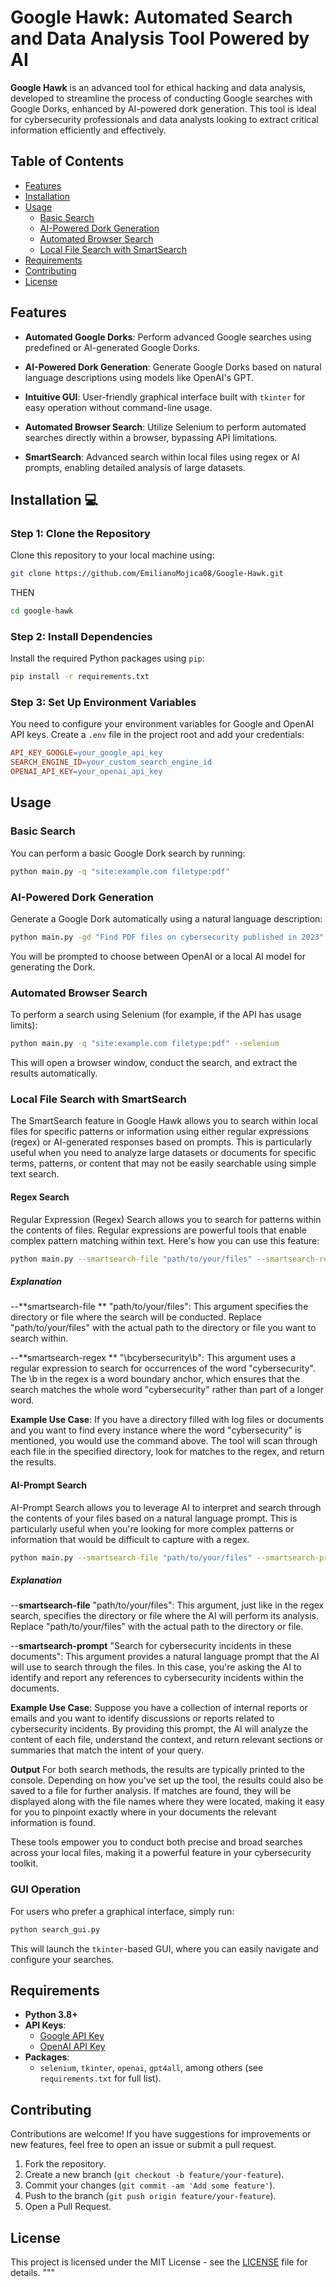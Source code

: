 # Google Hawk: Automated Search and Data Analysis Tool Powered by AI

**Google Hawk** is an advanced tool for ethical hacking and data analysis, developed to streamline the process of conducting Google searches with Google Dorks, enhanced by AI-powered dork generation. This tool is ideal for cybersecurity professionals and data analysts looking to extract critical information efficiently and effectively.


## Table of Contents

- [Features](#features)
- [Installation](#installation)
- [Usage](#usage)
  - [Basic Search](#basic-search)
  - [AI-Powered Dork Generation](#ai-powered-dork-generation)
  - [Automated Browser Search](#automated-browser-search)
  - [Local File Search with SmartSearch](#local-file-search-with-smartsearch)
- [Requirements](#requirements)
- [Contributing](#contributing)
- [License](#license)

## Features

- **Automated Google Dorks**: Perform advanced Google searches using predefined or AI-generated Google Dorks.

- **AI-Powered Dork Generation**: Generate Google Dorks based on natural language descriptions using models like OpenAI's GPT.

- **Intuitive GUI**: User-friendly graphical interface built with `tkinter` for easy operation without command-line usage.

- **Automated Browser Search**: Utilize Selenium to perform automated searches directly within a browser, bypassing API limitations.

- **SmartSearch**: Advanced search within local files using regex or AI prompts, enabling detailed analysis of large datasets.

## Installation 💻

### Step 1: Clone the Repository

Clone this repository to your local machine using:


```bash
git clone https://github.com/EmilianoMojica08/Google-Hawk.git
```

THEN

```bash
cd google-hawk
```



### Step 2: Install Dependencies

Install the required Python packages using `pip`:

```bash
pip install -r requirements.txt
```

### Step 3: Set Up Environment Variables

You need to configure your environment variables for Google and OpenAI API keys. Create a `.env` file in the project root and add your credentials:

```makefile
API_KEY_GOOGLE=your_google_api_key
SEARCH_ENGINE_ID=your_custom_search_engine_id
OPENAI_API_KEY=your_openai_api_key
```

## Usage

### Basic Search

You can perform a basic Google Dork search by running:

```bash
python main.py -q "site:example.com filetype:pdf"
```

### AI-Powered Dork Generation

Generate a Google Dork automatically using a natural language description:

```bash
python main.py -gd "Find PDF files on cybersecurity published in 2023"
```

You will be prompted to choose between OpenAI or a local AI model for generating the Dork.

### Automated Browser Search

To perform a search using Selenium (for example, if the API has usage limits):

```bash
python main.py -q "site:example.com filetype:pdf" --selenium
```

This will open a browser window, conduct the search, and extract the results automatically.

### Local File Search with SmartSearch

The SmartSearch feature in Google Hawk allows you to search within local files for specific patterns or information using either regular expressions (regex) or AI-generated responses based on prompts. This is particularly useful when you need to analyze large datasets or documents for specific terms, patterns, or content that may not be easily searchable using simple text search.

#### Regex Search
Regular Expression (Regex) Search allows you to search for patterns within the contents of files. Regular expressions are powerful tools that enable complex pattern matching within text. Here's how you can use this feature:

```bash
python main.py --smartsearch-file "path/to/your/files" --smartsearch-regex "\\bcybersecurity\\b"
```
##### Explanation


--**smartsearch-file ** "path/to/your/files": This argument specifies the directory or file where the search will be conducted. Replace "path/to/your/files" with the actual path to the directory or file you want to search within.

--**smartsearch-regex ** "\\bcybersecurity\\b": This argument uses a regular expression to search for occurrences of the word "cybersecurity". The \\b in the regex is a word boundary anchor, which ensures that the search matches the whole word "cybersecurity" rather than part of a longer word.



**Example Use Case**: If you have a directory filled with log files or documents and you want to find every instance where the word "cybersecurity" is mentioned, you would use the command above. The tool will scan through each file in the specified directory, look for matches to the regex, and return the results.

#### AI-Prompt Search
AI-Prompt Search allows you to leverage AI to interpret and search through the contents of your files based on a natural language prompt. This is particularly useful when you're looking for more complex patterns or information that would be difficult to capture with a regex.

```bash
python main.py --smartsearch-file "path/to/your/files" --smartsearch-prompt "Search for cybersecurity incidents in these documents"
```
##### Explanation

--**smartsearch-file** "path/to/your/files": This argument, just like in the regex search, specifies the directory or file where the AI will perform its analysis. Replace "path/to/your/files" with the actual path to the directory or file.

--**smartsearch-prompt** "Search for cybersecurity incidents in these documents": This argument provides a natural language prompt that the AI will use to search through the files. In this case, you're asking the AI to identify and report any references to cybersecurity incidents within the documents.

**Example Use Case**: Suppose you have a collection of internal reports or emails and you want to identify discussions or reports related to cybersecurity incidents. By providing this prompt, the AI will analyze the content of each file, understand the context, and return relevant sections or summaries that match the intent of your query.

**Output**
For both search methods, the results are typically printed to the console. Depending on how you've set up the tool, the results could also be saved to a file for further analysis. If matches are found, they will be displayed along with the file names where they were located, making it easy for you to pinpoint exactly where in your documents the relevant information is found.

These tools empower you to conduct both precise and broad searches across your local files, making it a powerful feature in your cybersecurity toolkit.


### GUI Operation

For users who prefer a graphical interface, simply run:

```bash
python search_gui.py
```

This will launch the `tkinter`-based GUI, where you can easily navigate and configure your searches.

## Requirements

- **Python 3.8+**
- **API Keys**: 
  - [Google API Key](https://developers.google.com/custom-search/v1/overview)
  - [OpenAI API Key](https://beta.openai.com/signup/)
- **Packages**:
  - `selenium`, `tkinter`, `openai`, `gpt4all`, among others (see `requirements.txt` for full list).

## Contributing

Contributions are welcome! If you have suggestions for improvements or new features, feel free to open an issue or submit a pull request.

1. Fork the repository.
2. Create a new branch (`git checkout -b feature/your-feature`).
3. Commit your changes (`git commit -am 'Add some feature'`).
4. Push to the branch (`git push origin feature/your-feature`).
5. Open a Pull Request.

## License

This project is licensed under the MIT License - see the [LICENSE](LICENSE) file for details.
"""
